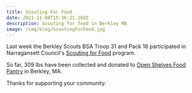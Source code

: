 ```yaml
---
title: Scouting For Food
date: 2021-11-08T15:36:21.168Z
description: Scouting for food in Berkley MA
image: /img/blog/ScoutingForFood.jpg
---
```

Last week the Berkley Scouts BSA Troop 31 and Pack 16
participated in Narragansett Council's
<a href="https://www.narragansettbsa.org/camping-activities/scouting-for-food/" rel="noopener">Scouting for Food</a> program.

So far, 309 lbs have been collected and donated to <a href="https://www.facebook.com/OpenShelvesFoodPantry/" rel="noopener">Open Shelves Food Pantry</a> in Berkley, MA.

Thanks for supporting your community.

